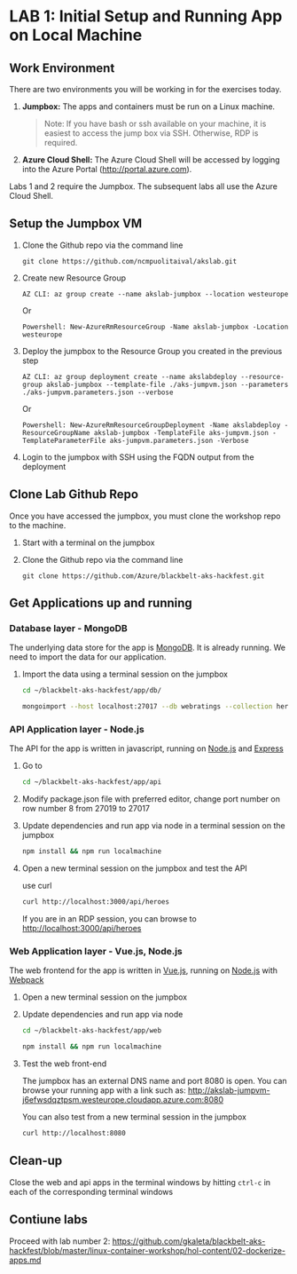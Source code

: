 # LAB 1: Initial Setup and Running App on Local Machine

## Work Environment

There are two environments you will be working in for the exercises today.

1. **Jumpbox:** The apps and containers must be run on a Linux machine. 

    > Note: If you have bash or ssh available on your machine, it is easiest to access the jump box via SSH. Otherwise, RDP is required.

2. **Azure Cloud Shell:** The Azure Cloud Shell will be accessed by logging into the Azure Portal (http://portal.azure.com).

Labs 1 and 2 require the Jumpbox. The subsequent labs all use the Azure Cloud Shell.

## Setup the Jumpbox VM

1. Clone the Github repo via the command line

    ```
    git clone https://github.com/ncmpuolitaival/akslab.git
    ```
2. Create new Resource Group
    ```
    AZ CLI: az group create --name akslab-jumpbox --location westeurope
    ```
    Or
    ```
    Powershell: New-AzureRmResourceGroup -Name akslab-jumpbox -Location westeurope
    ```
3. Deploy the jumpbox to the Resource Group you created in the previous step
    ```
    AZ CLI: az group deployment create --name akslabdeploy --resource-group akslab-jumpbox --template-file ./aks-jumpvm.json --parameters ./aks-jumpvm.parameters.json --verbose
    ```
    Or
    ```
    Powershell: New-AzureRmResourceGroupDeployment -Name akslabdeploy -ResourceGroupName akslab-jumpbox -TemplateFile aks-jumpvm.json -TemplateParameterFile aks-jumpvm.parameters.json -Verbose
    ```
4. Login to the jumpbox with SSH using the FQDN output from the deployment

## Clone Lab Github Repo

Once you have accessed the jumpbox, you must clone the workshop repo to the machine.

1. Start with a terminal on the jumpbox
2. Clone the Github repo via the command line

    ```
    git clone https://github.com/Azure/blackbelt-aks-hackfest.git
    ```

## Get Applications up and running

### Database layer - MongoDB

The underlying data store for the app is [MongoDB](https://www.mongodb.com/ "MongoDB Homepage"). It is already running. We need to import the data for our application.

1. Import the data using a terminal session on the jumpbox

    ```bash
    cd ~/blackbelt-aks-hackfest/app/db/

    mongoimport --host localhost:27017 --db webratings --collection heroes --type json --file ./heroes.json --jsonArray && mongoimport --host localhost:27017 --db webratings --collection ratings --type json --file ./ratings.json --jsonArray && mongoimport --host localhost:27017 --db webratings --collection sites --type json --file ./sites.json --jsonArray
    ```

### API Application layer - Node.js

The API for the app is written in javascript, running on [Node.js](https://nodejs.org/en/ "Node.js Homepage") and [Express](http://expressjs.com/ "Express Homepage")

1. Go to

    ```bash
    cd ~/blackbelt-aks-hackfest/app/api
    ```
2. Modify package.json file with preferred editor, change port number on row number 8 from 27019 to 27017
3. Update dependencies and run app via node in a terminal session on the jumpbox

    ```bash
    npm install && npm run localmachine
    ```

3. Open a new terminal session on the jumpbox and test the API

    use curl
    ```bash
    curl http://localhost:3000/api/heroes
    ```
    If you are in an RDP session, you can browse to <http://localhost:3000/api/heroes>

### Web Application layer - Vue.js, Node.js

The web frontend for the app is written in [Vue.js](https://vuejs.org/Vue "Vue.js Homepage"), running on [Node.js](https://nodejs.org/en/ "Node.js Homepage") with [Webpack](https://webpack.js.org/ "Webpack Homepage")

1. Open a new terminal session on the jumpbox
2. Update dependencies and run app via node

    ```bash
    cd ~/blackbelt-aks-hackfest/app/web

    npm install && npm run localmachine
    ```
3. Test the web front-end

    The jumpbox has an external DNS name and port 8080 is open. You can browse your running app with a link such as: http://akslab-jumpvm-j6efwsdqztpsm.westeurope.cloudapp.azure.com:8080 

    You can also test from a new terminal session in the jumpbox
    ```bash
    curl http://localhost:8080
    ```

## Clean-up

Close the web and api apps in the terminal windows by hitting `ctrl-c` in each of the corresponding terminal windows

## Contiune labs

Proceed with lab number 2:
https://github.com/gkaleta/blackbelt-aks-hackfest/blob/master/linux-container-workshop/hol-content/02-dockerize-apps.md